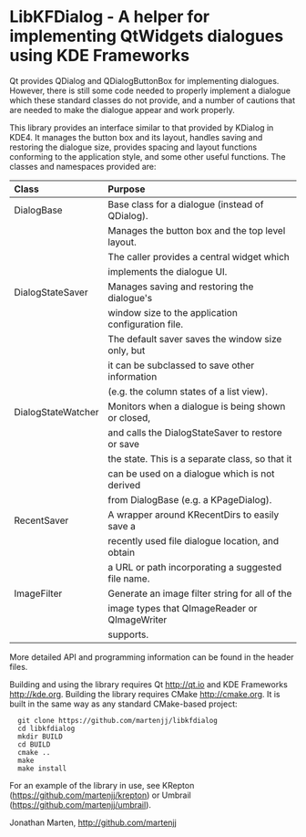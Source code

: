 LibKFDialog - A helper for implementing QtWidgets dialogues using KDE Frameworks
================================================================================

Qt provides QDialog and QDialogButtonBox for implementing dialogues.
However, there is still some code needed to properly implement a
dialogue which these standard classes do not provide, and a number of
cautions that are needed to make the dialogue appear and work
properly.

This library provides an interface similar to that provided by KDialog
in KDE4.  It manages the button box and its layout, handles saving and
restoring the dialogue size, provides spacing and layout functions
conforming to the application style, and some other useful functions.
The classes and namespaces provided are:

| Class              | Purpose                                            |
| :----------------- | :------------------------------------------------- |
| DialogBase         | Base class for a dialogue (instead of QDialog).    |
|                    | Manages the button box and the top level layout.   |
|                    | The caller provides a central widget which         |
|                    | implements the dialogue UI.                        |
| DialogStateSaver   | Manages saving and restoring the dialogue's        |
|                    | window size to the application configuration file. |
|                    | The default saver saves the window size only, but  |
|                    | it can be subclassed to save other information     |
|                    | (e.g. the column states of a list view).           |
| DialogStateWatcher | Monitors when a dialogue is being shown or closed, |
|                    | and calls the DialogStateSaver to restore or save  |
|                    | the state.  This is a separate class, so that it   |
|                    | can be used on a dialogue which is not derived     |
|                    | from DialogBase (e.g. a KPageDialog).              |
| RecentSaver        | A wrapper around KRecentDirs to easily save a      |
|                    | recently used file dialogue location, and obtain   |
|                    | a URL or path incorporating a suggested file name. |
| ImageFilter        | Generate an image filter string for all of the     |
|                    | image types that QImageReader or QImageWriter      |
|                    | supports.                                          |

More detailed API and programming information can be found in the
header files.

Building and using the library requires Qt <http://qt.io> and
KDE Frameworks <http://kde.org>.  Building the library requires
CMake <http://cmake.org>.  It is built in the same way as any
standard CMake-based project:

```
  git clone https://github.com/martenjj/libkfdialog
  cd libkfdialog
  mkdir BUILD
  cd BUILD
  cmake ..
  make
  make install
```
For an example of the library in use, see KRepton
(https://github.com/martenjj/krepton) or Umbrail
(https://github.com/martenjj/umbrail).

Jonathan Marten, http://github.com/martenjj
